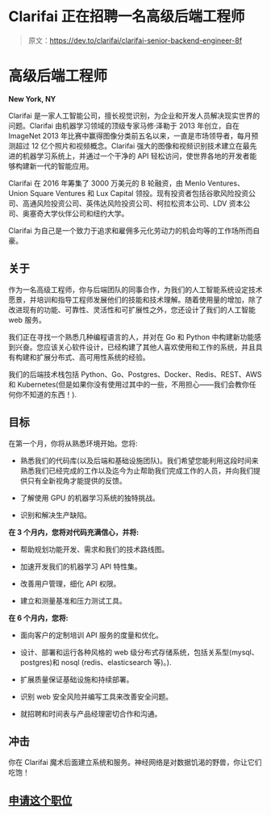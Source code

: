 # Clarifai 正在招聘一名高级后端工程师

> 原文：<https://dev.to/clarifai/clarifai-senior-backend-engineer-8f>

# 高级后端工程师

**New York, NY**

Clarifai 是一家人工智能公司，擅长视觉识别，为企业和开发人员解决现实世界的问题。Clarifai 由机器学习领域的顶级专家马修·泽勒于 2013 年创立，自在 ImageNet 2013 年比赛中赢得图像分类前五名以来，一直是市场领导者，每月预测超过 12 亿个照片和视频概念。Clarifai 强大的图像和视频识别技术建立在最先进的机器学习系统上，并通过一个干净的 API 轻松访问，使世界各地的开发者能够构建新一代的智能应用。

Clarifai 在 2016 年筹集了 3000 万美元的 B 轮融资，由 Menlo Ventures、Union Square Ventures 和 Lux Capital 领投。现有投资者包括谷歌风险投资公司、高通风险投资公司、英伟达风险投资公司、柯拉松资本公司、LDV 资本公司、奥塞奇大学伙伴公司和纽约大学。

Clarifai 为自己是一个致力于追求和雇佣多元化劳动力的机会均等的工作场所而自豪。

## 关于

作为一名高级工程师，你与后端团队的同事合作，为我们的人工智能系统设定技术愿景，并培训和指导工程师发展他们的技能和技术理解。随着使用量的增加，除了改进现有的功能、可靠性、灵活性和可扩展性之外，您还设计了我们的人工智能 web 服务。

我们正在寻找一个熟悉几种编程语言的人，并对在 Go 和 Python 中构建新功能感到兴奋。您应该关心软件设计，已经构建了其他人喜欢使用和工作的系统，并且具有构建和扩展分布式、高可用性系统的经验。

我们的后端技术栈包括 Python、Go、Postgres、Docker、Redis、REST、AWS 和 Kubernetes(但是如果你没有使用过其中的一些，不用担心——我们会教你任何你不知道的东西！).

## 目标

在第一个月，你将从熟悉环境开始。您将:

*   熟悉我们的代码库(以及后端和基础设施团队)。我们希望您能利用这段时间来熟悉我们已经完成的工作以及迄今为止帮助我们完成工作的人员，并向我们提供只有全新视角才能提供的反馈。

*   了解使用 GPU 的机器学习系统的独特挑战。

*   识别和解决生产缺陷。

**在 3 个月内，您将对代码充满信心，并将:**

*   帮助规划功能开发、需求和我们的技术路线图。

*   加速开发我们的机器学习 API 特性集。

*   改善用户管理，细化 API 权限。

*   建立和测量基准和压力测试工具。

**在 6 个月内，您将:**

*   面向客户的定制培训 API 服务的度量和优化。

*   设计、部署和运行各种风格的 web 级分布式存储系统，包括关系型(mysql、postgres)和 nosql (redis、elasticsearch 等)。).

*   扩展质量保证基础设施和持续部署。

*   识别 web 安全风险并编写工具来改善安全问题。

*   就招聘和时间表与产品经理密切合作和沟通。

## 冲击

你在 Clarifai 魔术后面建立系统和服务。神经网络是对数据饥渴的野兽，你让它们吃饱！

## [申请这个职位](https://boards.greenhouse.io/clarifai/jobs/492228#app)